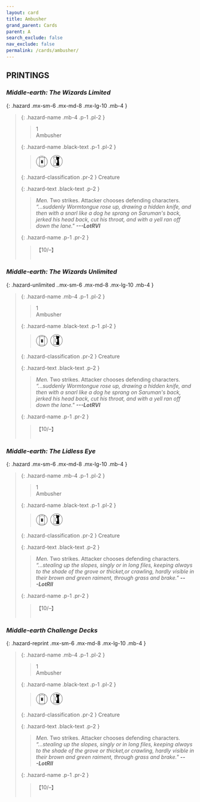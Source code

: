 ```yaml
---
layout: card
title: Ambusher
grand_parent: Cards
parent: A
search_exclude: false
nav_exclude: false
permalink: /cards/ambusher/
---
```


## PRINTINGS


### _Middle-earth: The Wizards Limited_

{: .hazard .mx-sm-6 .mx-md-8 .mx-lg-10 .mb-4 }
> {: .hazard-name .mb-4 .p-1 .pl-2 }
> > <div class="hazard-mp">1</div>
> > <div class="card-name">Ambusher</div>
>
> {: .hazard-name .black-text .p-1 .pl-2 }
> > ![](/assets/images/free-domain.svg)&ensp;![](/assets/images/border-land.svg)
>
> {: .hazard-classification .pr-2 }
> Creature
>
> {: .hazard-text .black-text .p-2 }
> > _Men._ Two strikes. Attacker chooses defending characters. <br>_“...suddenly Wormtongue rose up, drawing a hidden knife, and then with a snarl like a dog he sprang on Saruman's back, jerked his head back, cut his throat, and with a yell ran off down the lane."_ ***---&#65279;LotRVI*** 
>
> {: .hazard-name .p-1 .pr-2 }
> > <div class="card-shield">【10/&ndash;】</div>
> > <div class="card-corruption">&nbsp;</div>

### _Middle-earth: The Wizards Unlimited_

{: .hazard-unlimited ..mx-sm-6 .mx-md-8 .mx-lg-10 .mb-4 }
> {: .hazard-name .mb-4 .p-1 .pl-2 }
> > <div class="hazard-mp">1</div>
> > <div class="card-name">Ambusher</div>
>
> {: .hazard-name .black-text .p-1 .pl-2 }
> > ![](/assets/images/free-domain.svg)&ensp;![](/assets/images/border-land.svg)
>
> {: .hazard-classification .pr-2 }
> Creature
>
> {: .hazard-text .black-text .p-2 }
> > _Men._ Two strikes. Attacker chooses defending characters. <br>_“...suddenly Wormtongue rose up, drawing a hidden knife, and then with a snarl like a dog he sprang on Saruman's back, jerked his head back, cut his throat, and with a yell ran off down the lane."_ ***---&#65279;LotRVI*** 
>
> {: .hazard-name .p-1 .pr-2 }
> > <div class="card-shield">【10/&ndash;】</div>
> > <div class="card-corruption-white">&nbsp;</div>

### _Middle-earth: The Lidless Eye_

{: .hazard .mx-sm-6 .mx-md-8 .mx-lg-10 .mb-4 }
> {: .hazard-name .mb-4 .p-1 .pl-2 }
> > <div class="hazard-mp">1</div>
> > <div class="card-name">Ambusher</div>
>
> {: .hazard-name .black-text .p-1 .pl-2 }
> > ![](/assets/images/free-domain.svg)&ensp;![](/assets/images/border-land.svg) 
>
> {: .hazard-classification .pr-2 }
> Creature
>
> {: .hazard-text .black-text .p-2 }
> > _Men._ Two strikes. Attacker chooses defending characters. <br>_“...stealing up the slopes, singly or in long files, keeping always to the shade of the grove or thicket,or crawling, hardly visible in their brown and green raiment, through grass and brake."_ ***---&#65279;LotRII*** 
>
> {: .hazard-name .p-1 .pr-2 }
> > <div class="card-shield">【10/&ndash;】</div>
> > <div class="card-corruption">&nbsp;</div>

### _Middle-earth Challenge Decks_

{: .hazard-reprint .mx-sm-6 .mx-md-8 .mx-lg-10 .mb-4 }
> {: .hazard-name .mb-4 .p-1 .pl-2 }
> > <div class="hazard-mp">1</div>
> > <div class="card-name">Ambusher</div>
>
> {: .hazard-name .black-text .p-1 .pl-2 }
> > ![](/assets/images/free-domain.svg)&ensp;![](/assets/images/border-land.svg) 
>
> {: .hazard-classification .pr-2 }
> Creature
>
> {: .hazard-text .black-text .p-2 }
> > _Men._ Two strikes. Attacker chooses defending characters. <br>_“...stealing up the slopes, singly or in long files, keeping always to the shade of the grove or thicket,or crawling, hardly visible in their brown and green raiment, through grass and brake."_ ***---&#65279;LotRII*** 
>
> {: .hazard-name .p-1 .pr-2 }
> > <div class="card-shield">【10/&ndash;】</div>
> > <div class="card-corruption-white">&nbsp;</div>
